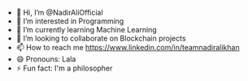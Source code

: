 - 👋 Hi, I’m @NadirAliOfficial
- 👀 I’m interested in Programming 
- 🌱 I’m currently learning Machine Learning 
- 💞️ I’m looking to collaborate on Blockchain projects 
- 📫 How to reach me https://www.linkedin.com/in/teamnadiralikhan
- 😄 Pronouns: Lala
- ⚡ Fun fact: I'm a philosopher 

<!---
NadirAliOfficial/NadirAliOfficial is a ✨ special ✨ repository because its `README.md` (this file) appears on your GitHub profile.
You can click the Preview link to take a look at your changes.
--->
